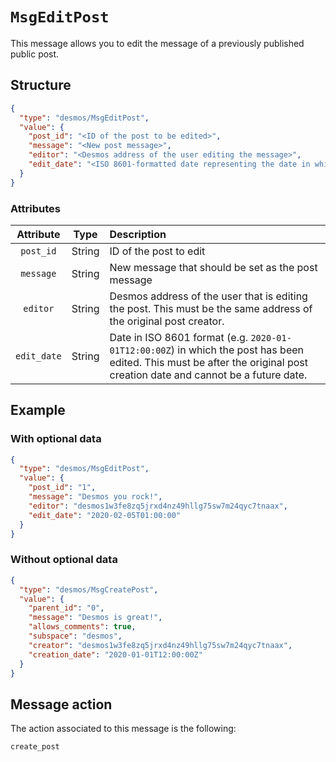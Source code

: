 # `MsgEditPost`
This message allows you to edit the message of a previously published public post.

## Structure
```json
{
  "type": "desmos/MsgEditPost",
  "value": {
    "post_id": "<ID of the post to be edited>",
    "message": "<New post message>",
    "editor": "<Desmos address of the user editing the message>",
    "edit_date": "<ISO 8601-formatted date representing the date in which the post has been edited>"
  }
}
```

### Attributes
| Attribute | Type | Description |
| :-------: | :----: | :-------- |
| `post_id` | String | ID of the post to edit |
| `message` | String | New message that should be set as the post message |
| `editor` | String | Desmos address of the user that is editing the post. This must be the same address of the original post creator. |
| `edit_date` | String | Date in ISO 8601 format (e.g. `2020-01-01T12:00:00Z`) in which the post has been edited. This must be after the original post creation date and cannot be a future date. |

## Example
### With optional data
```json
{
  "type": "desmos/MsgEditPost",
  "value": {
    "post_id": "1",
    "message": "Desmos you rock!",
    "editor": "desmos1w3fe8zq5jrxd4nz49hllg75sw7m24qyc7tnaax",
    "edit_date": "2020-02-05T01:00:00"
  }
}
``` 

### Without optional data
```json
{
  "type": "desmos/MsgCreatePost",
  "value": {
    "parent_id": "0",
    "message": "Desmos is great!",
    "allows_comments": true,
    "subspace": "desmos",
    "creator": "desmos1w3fe8zq5jrxd4nz49hllg75sw7m24qyc7tnaax",
    "creation_date": "2020-01-01T12:00:00Z"
  }
}
```

## Message action
The action associated to this message is the following: 

```
create_post
```